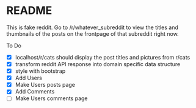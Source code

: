# README
This is fake reddit. Go to /r/whatever_subreddit to view the titles and thumbnails of the posts on the frontpage of that subreddit right now.

To Do
- [x] localhost/r/cats should display the post titles and pictures from r/cats
- [x] transform reddit API response into domain specific data structure
- [x] style with bootstrap
- [x] Add Users
- [x] Make Users posts page
- [x] Add Comments
- [ ] Make Users comments page
